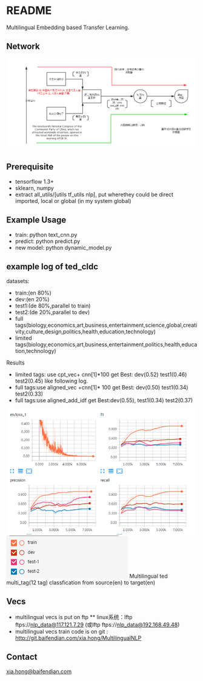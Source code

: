 # README
Multilingual Embedding based Transfer Learning.

## Network
![multilingual embedding based transfer learning](multinet.png)   

## Prerequisite
* tensorflow 1.3+
* sklearn, numpy
* extract all_utils/[utils tf_utils nlp], put wherethey  could be direct imported, local or global
(in my system global)

## Example Usage
* train: python text_cnn.py
* predict: python predict.py
* new model: python dynamic_model.py

## example log of ted_cldc
datasets:
* train:(en 80%)
* dev:(en 20%)
* test1:(de 80%,parallel to train)
* test2:(de 20%,parallel to dev)
* full tags(biology,economics,art,business,entertainment,science,global,creativity,culture,design,politics,health,education,technology)
* limited tags(biology,economics,art,business,entertainment,politics,health,education,technology)

Results
+ limited tags: use cpt_vec+ cnn[1]*100 get Best: dev(0.52) test1(0.46) test2(0.45) like following log.  
+ full tags:use aligned_vec +cnn[1]* 100 get Best: dev(0.50) test1(0.34) test2(0.33)  
+ full tags:use aligned_add_idf get Best:dev(0.55), test1(0.34) test2(0.37)  

![log](log.png) 
![color](color.png)
Multilingual ted multi_tag(12 tag) classfication from source(en) to target(en)


## Vecs
* multilingual vecs is put on ftp 
** linux系统：lftp ftps://nlp_data@117.121.7.29 (或lftp ftps://nlp_data@192.168.49.48) 
* multilingual vecs train code is on git : http://git.baifendian.com/xia.hong/MultilingualNLP

## Contact
xia.hong@baifendian.com
